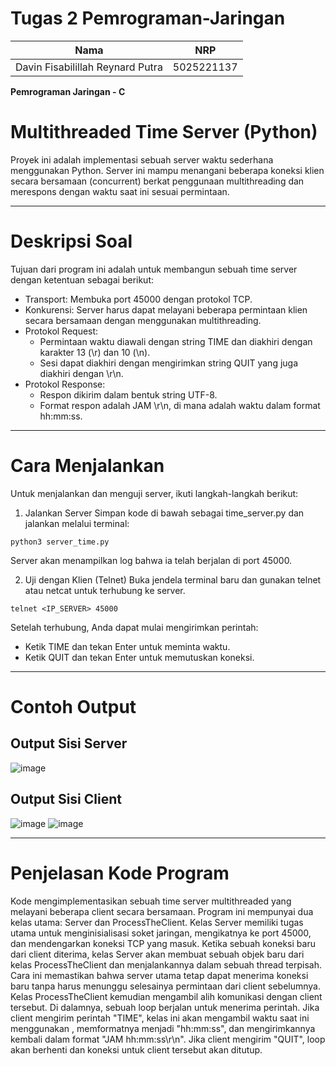 # Tugas 2 Pemrograman-Jaringan
|  Nama 	|   NRP	|
|---	|---	|
|  Davin Fisabilillah Reynard Putra 	|   5025221137	|

**Pemrograman Jaringan - C**

# Multithreaded Time Server (Python)
Proyek ini adalah implementasi sebuah server waktu sederhana menggunakan Python. Server ini mampu menangani beberapa koneksi klien secara bersamaan (concurrent) berkat penggunaan multithreading dan merespons dengan waktu saat ini sesuai permintaan.

---

# Deskripsi Soal
Tujuan dari program ini adalah untuk membangun sebuah time server dengan ketentuan sebagai berikut:

- Transport: Membuka port 45000 dengan protokol TCP.
- Konkurensi: Server harus dapat melayani beberapa permintaan klien secara bersamaan dengan menggunakan multithreading.
- Protokol Request:
  - Permintaan waktu diawali dengan string TIME dan diakhiri dengan karakter 13 (\r) dan 10 (\n).
  - Sesi dapat diakhiri dengan mengirimkan string QUIT yang juga diakhiri dengan \r\n.
- Protokol Response:
  - Respon dikirim dalam bentuk string UTF-8.
  - Format respon adalah JAM <jam>\r\n, di mana <jam> adalah waktu dalam format hh:mm:ss.

--- 
# Cara Menjalankan
Untuk menjalankan dan menguji server, ikuti langkah-langkah berikut:

1. Jalankan Server
Simpan kode di bawah sebagai time_server.py dan jalankan melalui terminal:

```
python3 server_time.py
```
Server akan menampilkan log bahwa ia telah berjalan di port 45000.

2. Uji dengan Klien (Telnet)
Buka jendela terminal baru dan gunakan telnet atau netcat untuk terhubung ke server.

```
telnet <IP_SERVER> 45000
```
Setelah terhubung, Anda dapat mulai mengirimkan perintah:

- Ketik TIME dan tekan Enter untuk meminta waktu.
- Ketik QUIT dan tekan Enter untuk memutuskan koneksi.

---

# Contoh Output 

## Output Sisi Server
![image](https://github.com/user-attachments/assets/e9df3920-10d3-408e-9e5b-5569cea02548)

## Output Sisi Client
![image](https://github.com/user-attachments/assets/591f4be4-045c-452f-899f-86b3a31660a2)
![image](https://github.com/user-attachments/assets/318c7f39-b561-45e3-8697-c58b846351f5)

---

# Penjelasan Kode Program

Kode mengimplementasikan sebuah time server multithreaded yang melayani beberapa client secara bersamaan. Program ini mempunyai dua kelas utama: Server dan ProcessTheClient. Kelas Server memiliki tugas utama untuk menginisialisasi soket jaringan, mengikatnya ke port 45000, dan mendengarkan koneksi TCP yang masuk. Ketika sebuah koneksi baru dari client diterima, kelas Server akan membuat sebuah objek baru dari kelas ProcessTheClient dan menjalankannya dalam sebuah thread terpisah. Cara ini memastikan bahwa server utama tetap dapat menerima koneksi baru tanpa harus menunggu selesainya permintaan dari client sebelumnya. Kelas ProcessTheClient kemudian mengambil alih komunikasi dengan client tersebut. Di dalamnya, sebuah loop berjalan untuk menerima perintah. Jika client mengirim perintah "TIME", kelas ini akan mengambil waktu saat ini menggunakan , memformatnya menjadi "hh:mm:ss", dan mengirimkannya kembali dalam format "JAM hh:mm:ss\r\n". Jika client mengirim "QUIT", loop akan berhenti dan koneksi untuk client tersebut akan ditutup.
